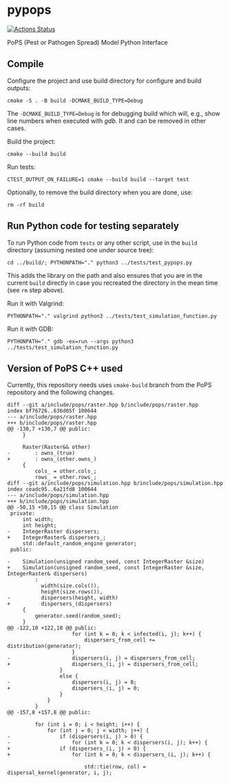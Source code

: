 # pypops

[![Actions Status](https://github.com/ncsu-landscape-dynamics/pypops/workflows/C%2B%2B%20CMake%20CI%20with%20Python/badge.svg)](https://github.com/ncsu-landscape-dynamics/pypops/actions)

PoPS (Pest or Pathogen Spread) Model Python Interface

## Compile

Configure the project and use build directory for configure and build
outputs:

```
cmake -S . -B build -DCMAKE_BUILD_TYPE=Debug
```

The `-DCMAKE_BUILD_TYPE=Debug` is for debugging build which will, e.g.,
show line numbers when executed with *gdb*. It and can be removed
in other cases.

Build the project:

```
cmake --build build
```

Run tests:

```
CTEST_OUTPUT_ON_FAILURE=1 cmake --build build --target test
```

Optionally, to remove the build directory when you are done, use:

```
rm -rf build
```

## Run Python code for testing separately

To run Python code from `tests` or any other script, use
in the `build` directory (assuming nested one under source tree):

```
cd ../build/; PYTHONPATH="." python3 ../tests/test_pypops.py
```

This adds the library on the path and also ensures that you are in the
current `build` directly in case you recreated the directory in the mean
time (see `rm` step above).

Run it with Valgrind:

```
PYTHONPATH="." valgrind python3 ../tests/test_simulation_function.py
```

Run it with GDB:

```
PYTHONPATH="." gdb -ex=run --args python3 ../tests/test_simulation_function.py
```

## Version of PoPS C++ used

Currently, this repository needs uses `cmake-build` branch from the PoPS
repository and the following changes.

```
diff --git a/include/pops/raster.hpp b/include/pops/raster.hpp
index bf76726..636d05f 100644
--- a/include/pops/raster.hpp
+++ b/include/pops/raster.hpp
@@ -130,7 +130,7 @@ public:
     }

     Raster(Raster&& other)
-        : owns_(true)
+        : owns_(other.owns_)
     {
         cols_ = other.cols_;
         rows_ = other.rows_;
diff --git a/include/pops/simulation.hpp b/include/pops/simulation.hpp
index ceadc95..6a21fd8 100644
--- a/include/pops/simulation.hpp
+++ b/include/pops/simulation.hpp
@@ -50,15 +50,15 @@ class Simulation
 private:
     int width;
     int height;
-    IntegerRaster dispersers;
+    IntegerRaster& dispersers_;
     std::default_random_engine generator;
 public:

-    Simulation(unsigned random_seed, const IntegerRaster &size)
+    Simulation(unsigned random_seed, const IntegerRaster &size, IntegerRaster& dispersers)
         :
           width(size.cols()),
           height(size.rows()),
-          dispersers(height, width)
+          dispersers_(dispersers)
     {
         generator.seed(random_seed);
     }
@@ -122,10 +122,10 @@ public:
                     for (int k = 0; k < infected(i, j); k++) {
                         dispersers_from_cell += distribution(generator);
                     }
-                    dispersers(i, j) = dispersers_from_cell;
+                    dispersers_(i, j) = dispersers_from_cell;
                 }
                 else {
-                    dispersers(i, j) = 0;
+                    dispersers_(i, j) = 0;
                 }
             }
         }
@@ -157,8 +157,8 @@ public:

         for (int i = 0; i < height; i++) {
             for (int j = 0; j < width; j++) {
-                if (dispersers(i, j) > 0) {
-                    for (int k = 0; k < dispersers(i, j); k++) {
+                if (dispersers_(i, j) > 0) {
+                    for (int k = 0; k < dispersers_(i, j); k++) {

                         std::tie(row, col) = dispersal_kernel(generator, i, j);
```

